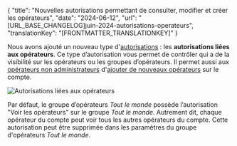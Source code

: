 {
  "title": "Nouvelles autorisations permettant de consulter, modifier et créer les opérateurs",
  "date": "2024-06-12",
  "url": "[URL_BASE_CHANGELOG]juin-2024-autorisations-operateurs",
  "translationKey": "[FRONTMATTER_TRANSLATIONKEY]"
}

Nous avons ajouté un nouveau type d'[autorisations]([LINK_URL_1]) : les **autorisations liées aux opérateurs**. Ce type d’autorisation vous permet de contrôler qui a de la visibilité sur les opérateurs ou les groupes d’opérateurs. Il permet aussi aux [opérateurs non administrateurs]([LINK_URL_2]) d'[ajouter de nouveaux opérateurs]([LINK_URL_3]) sur le compte.

![Autorisations liées aux opérateurs]([LINK_URL_4])

Par défaut, le groupe d’opérateurs *Tout le monde* possède l’autorisation "Voir les opérateurs" sur le groupe *Tout le monde*. Autrement dit, chaque opérateur du compte peut voir tous les autres opérateurs du compte. Cette autorisation peut être supprimée dans les paramètres du groupe d'opérateurs *Tout le monde*.